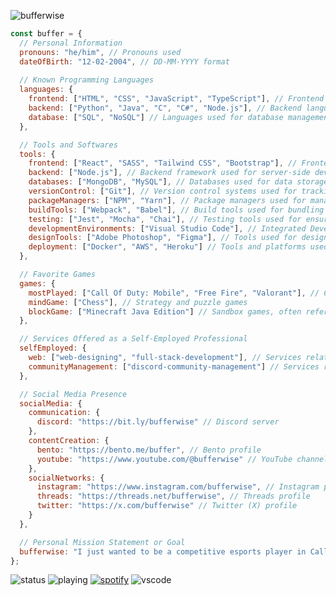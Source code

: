 ![bufferwise](https://github.com/user-attachments/assets/8cb4ccc5-a07e-4028-bd80-ed6916f966ff)
```javascript
const buffer = {
  // Personal Information
  pronouns: "he/him", // Pronouns used
  dateOfBirth: "12-02-2004", // DD-MM-YYYY format
  
  // Known Programming Languages
  languages: {
    frontend: ["HTML", "CSS", "JavaScript", "TypeScript"], // Frontend languages used for client-side development
    backend: ["Python", "Java", "C", "C#", "Node.js"], // Backend languages used for server-side development
    database: ["SQL", "NoSQL"] // Languages used for database management
  },

  // Tools and Softwares
  tools: {
    frontend: ["React", "SASS", "Tailwind CSS", "Bootstrap"], // Frontend frameworks and libraries
    backend: ["Node.js"], // Backend framework used for server-side development
    databases: ["MongoDB", "MySQL"], // Databases used for data storage and management
    versionControl: ["Git"], // Version control systems used for tracking code changes
    packageManagers: ["NPM", "Yarn"], // Package managers used for managing dependencies
    buildTools: ["Webpack", "Babel"], // Build tools used for bundling and compiling code
    testing: ["Jest", "Mocha", "Chai"], // Testing tools used for ensuring code quality
    developmentEnvironments: ["Visual Studio Code"], // Integrated Development Environment (IDE) used for coding
    designTools: ["Adobe Photoshop", "Figma"], // Tools used for designing and prototyping
    deployment: ["Docker", "AWS", "Heroku"] // Tools and platforms used for deployment and hosting
  },

  // Favorite Games
  games: {
    mostPlayed: ["Call Of Duty: Mobile", "Free Fire", "Valorant"], // Competitive games, with a focus on Call Of Duty: Mobile
    mindGame: ["Chess"], // Strategy and puzzle games
    blockGame: ["Minecraft Java Edition"] // Sandbox games, often referred to as "The Block Game"
  },

  // Services Offered as a Self-Employed Professional
  selfEmployed: {
    web: ["web-designing", "full-stack-development"], // Services related to web development
    communityManagement: ["discord-community-management"] // Services related to managing online communities
  },

  // Social Media Presence
  socialMedia: {
    communication: {
      discord: "https://bit.ly/bufferwise" // Discord server
    },
    contentCreation: {
      bento: "https://bento.me/buffer", // Bento profile
      youtube: "https://www.youtube.com/@bufferwise" // YouTube channel
    },
    socialNetworks: {
      instagram: "https://www.instagram.com/bufferwise", // Instagram profile
      threads: "https://threads.net/bufferwise", // Threads profile
      twitter: "https://x.com/bufferwise" // Twitter (X) profile
    }
  },

  // Personal Mission Statement or Goal
  bufferwise: "I just wanted to be a competitive esports player in Call Of Duty: Mobile."
};
```
![status](https://api.statusbadges.me/badge/status/790846560229392444?style=for-the-badge) ![playing](https://api.statusbadges.me/badge/playing/790846560229392444?style=for-the-badge) [![spotify](https://api.statusbadges.me/badge/spotify/790846560229392444?style=for-the-badge)](https://api.statusbadges.me/openspotify/790846560229392444) ![vscode](https://api.statusbadges.me/badge/vscode/790846560229392444?style=for-the-badge)
